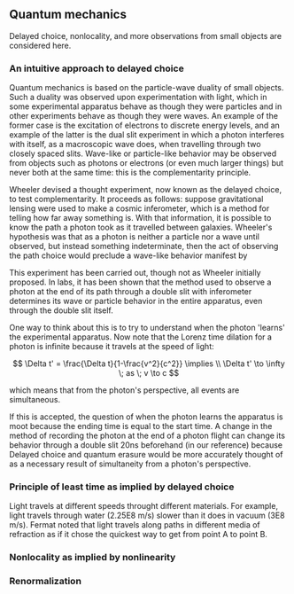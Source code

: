 ## Quantum mechanics 

Delayed choice, nonlocality, and more observations from small objects are considered here.

### An intuitive approach to delayed choice

Quantum mechanics is based on the particle-wave duality of small objects.  Such a duality was observed upon experimentation with light, which in some experimental apparatus behave as though they were particles and in other experiments behave as though they were waves.  An example of the former case is the excitation of electrons to discrete energy levels, and an example of the latter is the dual slit experiment in which a photon interferes with itself, as a macroscopic wave does, when travelling through two closely spaced slits.  Wave-like or particle-like behavior may be observed from objects such as photons or electrons (or even much larger things) but never both at the same time: this is the complementarity principle.

Wheeler devised a thought experiment, now known as the delayed choice, to test complementarity.  It proceeds as follows: suppose gravitational lensing were used to make a cosmic inferometer, which is a method for telling how far away something is.  With that information, it is possible to know the path a photon took as it travelled between galaxies.  Wheeler's hypothesis was that as a photon is neither a particle nor a wave until observed, but instead something indeterminate, then the act of observing the path choice would preclude a wave-like behavior manifest by

This experiment has been carried out, though not as Wheeler initially proposed.  In labs, it has been shown that the method used to observe a photon at the end of its path through a double slit with inferometer determines its wave or particle behavior in the entire apparatus, even through the double slit itself.  

One way to think about this is to try to understand when the photon 'learns' the experimental apparatus.  Now note that the Lorenz time dilation for a photon is infinite because it travels at the speed of light:

$$
\Delta t' = \frac{\Delta t}{1-\frac{v^2}{c^2}} \implies \\
\Delta t' \to \infty \; as \; v \to c 
$$

which means that from the photon's perspective, all events are simultaneous.  

If this is accepted, the question of when the photon learns the apparatus is moot because the ending time is equal to the start time.  A change in the method of recording the photon at the end of a photon flight can change its behavior through a double slit 20ns beforehand (in our reference) because  Delayed choice and quantum erasure would be more accurately thought of as a necessary result of simultaneity from a photon's perspective.

### Principle of least time as implied by delayed choice

Light travels at different speeds throught different materials.  For example, light travels through water (2.25E8 m/s)  slower than it does in vacuum (3E8 m/s). Fermat noted that light travels along paths in different media of refraction as if it chose the quickest way to get from point A to point B.  

### Nonlocality as implied by nonlinearity



### Renormalization 


